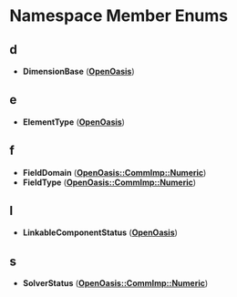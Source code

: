 
# Namespace Member Enums



## d

* **DimensionBase** ([**OpenOasis**](namespace_open_oasis.md))


## e

* **ElementType** ([**OpenOasis**](namespace_open_oasis.md))


## f

* **FieldDomain** ([**OpenOasis::CommImp::Numeric**](namespace_open_oasis_1_1_comm_imp_1_1_numeric.md))
* **FieldType** ([**OpenOasis::CommImp::Numeric**](namespace_open_oasis_1_1_comm_imp_1_1_numeric.md))


## l

* **LinkableComponentStatus** ([**OpenOasis**](namespace_open_oasis.md))


## s

* **SolverStatus** ([**OpenOasis::CommImp::Numeric**](namespace_open_oasis_1_1_comm_imp_1_1_numeric.md))




